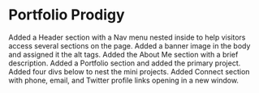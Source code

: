 # Portfolio Prodigy

Added a Header section with a Nav menu nested inside to help visitors access several sections on the page.
Added a banner image in the body and assigned it the alt tags.
Added the About Me section with a brief description.
Added a Portfolio section and added the primary project.
Added four divs below to nest the mini projects.
Added Connect section with phone, email, and Twitter profile links opening in a new window.
